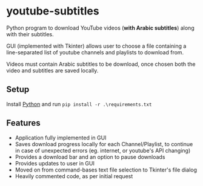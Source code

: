 # youtube-subtitles
Python program to download YouTube videos (**with Arabic subtitles**) along with their subtitles.

GUI (implemented with Tkinter) allows user to choose a file containing a line-separated list of youtube channels and playlists to download from.

Videos must contain Arabic subtitles to be download, once chosen both the video and subtitles are saved locally.

## Setup
Install [Python](https://python.org) and run `pip install -r .\requirements.txt`

## Features

- Application fully implemented in GUI
- Saves download progress locally for each Channel/Playlist, to continue in case of unexpected errors (eg. internet, or youtube's API changing)
- Provides a download bar and an option to pause downloads
- Provides updates to user in GUI
- Moved on from command-bases text file selection to Tkinter's file dialog
- Heavily commented code, as per initial request